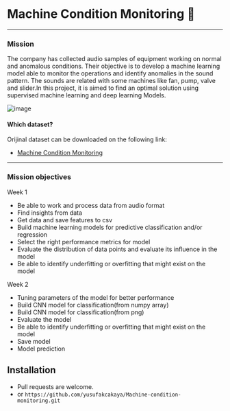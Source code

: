 # Machine Condition Monitoring 🎰

***

### Mission

The company has collected audio samples of equipment working on normal and anomalous conditions. Their objective is to develop a machine learning model able to monitor the operations and identify anomalies in the sound pattern. The sounds are related with some machines like fan, pump, valve and slider.In this project, it is aimed to find an optimal solution using supervised machine learning and deep learning Models.

![image](https://user-images.githubusercontent.com/46165841/156190888-7140d771-0cb0-4132-a529-a30c04a524cd.png)

#### Which dataset?

Orijinal dataset can be downloaded on the following link:

- [Machine Condition Monitoring](https://zenodo.org/record/3384388#.YFIrNXnvJEY)

***
### Mission objectives

Week 1
- Be able to work and process data from audio format
- Find insights from data
- Get data and save features to csv
- Build machine learning models for predictive classification and/or regression
- Select the right performance metrics for model
- Evaluate the distribution of data points and evaluate its influence in the model
- Be able to identify underfitting or overfitting that might exist on the model

Week 2
- Tuning parameters of the model for better performance
- Build CNN model for classification(from numpy array)
- Build CNN model for classification(from png)
- Evaluate the model
- Be able to identify underfitting or overfitting that might exist on the model
- Save model
- Model prediction


## Installation

- Pull requests are welcome.
- or ```https://github.com/yusufakcakaya/Machine-condition-monitoring.git```



